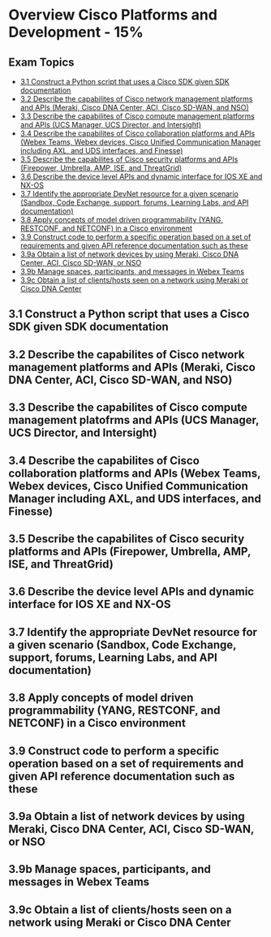 # Overview Cisco Platforms and Development - 15%

## Exam Topics

<!-- Links for ToC -->

- [3.1 Construct a Python script that uses a Cisco SDK given SDK
  documentation][3.1]
- [3.2 Describe the capabilites of Cisco network management platforms and APIs (Meraki, Cisco DNA Center, ACI, Cisco SD-WAN, and NSO)][3.2]
- [3.3 Describe the capabilites of Cisco compute management platforms and APIs (UCS Manager, UCS Director, and Intersight)][3.3]
- [3.4 Describe the capabilites of Cisco collaboration platforms and APIs (Webex Teams, Webex devices, Cisco Unified Communication Manager including AXL, and UDS interfaces, and Finesse)][3.4]
- [3.5 Describe the capabilites of Cisco security platforms and APIs (Firepower, Umbrella, AMP, ISE, and ThreatGrid)][3.5]
- [3.6 Describe the device level APIs and dynamic interface for IOS XE and NX-OS][3.6]
- [3.7 Identify the appropriate DevNet resource for a given scenario (Sandbox, Code Exchange, support, forums, Learning Labs, and API documentation)][3.7]
- [3.8 Apply concepts of model driven programmability (YANG, RESTCONF, and NETCONF) in a Cisco environment][3.8]
- [3.9 Construct code to perform a specific operation based on a set of requirements and given API reference documentation such as these][3.9]
- [3.9a Obtain a list of network devices by using Meraki, Cisco DNA Center, ACI, Cisco SD-WAN, or NSO][3.9a]
- [3.9b Manage spaces, participants, and messages in Webex Teams][3.9b]
- [3.9c Obtain a list of clients/hosts seen on a network using Meraki or Cisco DNA Center][3.9c]

[3.1]: #31-construct-a-python-script-that-uses-a-cisco-sdk-given-sdk-documentation
[3.2]: #32-describe-the-capabilites-of-cisco-network-management-platforms-and-apis-meraki-cisco-dna-center-aci-cisco-sd-wan-and-nso
[3.3]: #33-describe-the-capabilites-of-cisco-compute-management-platforms-and-apis-ucs-manager-ucs-director-and-intersight
[3.4]: #34-describe-the-capabilites-of-cisco-collaboration-platforms-and-apis-webex-teams-webex-devices-cisco-unified-communication-manager-including-axl-and-uds-interfaces-and-finesse
[3.5]: #35-describe-the-capabilites-of-cisco-security-platforms-and-apis-firepower-umbrella-amp-ise-and-threatgrid
[3.6]: #36-describe-the-device-level-apis-and-dynamic-interface-for-ios-xe-and-nx-os
[3.7]: #37-identify-the-appropriate-devnet-resource-for-a-given-scenario-sandbox-code-exchange-support-forums-learning-labs-and-api-documentation
[3.8]: #38-apply-concepts-of-model-driven-programmability-yang-restconf-and-netconf-in-a-cisco-environment
[3.9]: #39-construct-code-to-perform-a-specific-operation-based-on-a-set-of-requirements-and-given-api-reference-documentation-such-as-these
[3.9a]: #39a-obtain-a-list-of-network-devices-by-using-meraki-cisco-dna-center-aci-cisco-sd-wan-or-nso
[3.9b]: #39b-manage-spaces-participants-and-messages-in-webex-teams
[3.9c]: #39c-obtain-a-list-of-clientshosts-seen-on-a-network-using-meraki-or-cisco-dna-center

<!-- End Links for ToC -->

## 3.1 Construct a Python script that uses a Cisco SDK given SDK documentation
## 3.2 Describe the capabilites of Cisco network management platforms and APIs (Meraki, Cisco DNA Center, ACI, Cisco SD-WAN, and NSO)
## 3.3 Describe the capabilites of Cisco compute management platofrms and APIs (UCS Manager, UCS Director, and Intersight)
## 3.4 Describe the capabilites of Cisco collaboration platforms and APIs (Webex Teams, Webex devices, Cisco Unified Communication Manager including AXL, and UDS interfaces, and Finesse)
## 3.5 Describe the capabilites of Cisco security platforms and APIs (Firepower, Umbrella, AMP, ISE, and ThreatGrid)
## 3.6 Describe the device level APIs and dynamic interface for IOS XE and NX-OS
## 3.7 Identify the appropriate DevNet resource for a given scenario (Sandbox, Code Exchange, support, forums, Learning Labs, and API documentation)
## 3.8 Apply concepts of model driven programmability (YANG, RESTCONF, and NETCONF) in a Cisco environment
## 3.9 Construct code to perform a specific operation based on a set of requirements and given API reference documentation such as these
## 3.9a Obtain a list of network devices by using Meraki, Cisco DNA Center, ACI, Cisco SD-WAN, or NSO
## 3.9b Manage spaces, participants, and messages in Webex Teams
## 3.9c Obtain a list of clients/hosts seen on a network using Meraki or Cisco DNA Center
